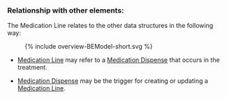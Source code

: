### Relationship with other elements:

The Medication Line relates to the other data structures in the following way:
<figure>
  {% include overview-BEModel-short.svg %}
</figure>


* [Medication Line](StructureDefinition-be-model-medicationline.html) may refer to a [Medication Dispense](StructureDefinition-be-model-medicationdispense.html) that occurs in the treatment.

* [Medication Dispense](StructureDefinition-be-model-medicationdispense.html) may be the trigger for creating or updating a [Medication Line](StructureDefinition-be-model-medicationline.html).

